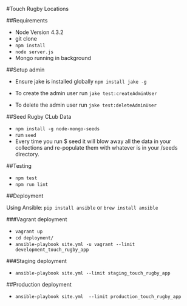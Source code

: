 #Touch Rugby Locations


##Requirements
  - Node Version 4.3.2
  - git clone
  - `npm install`
  - `node server.js`
  - Mongo running in background

##Setup admin
  - Ensure jake is installed globally `npm install jake -g`

  - To create the admin user run `jake test:createAdminUser`
  - To delete the admin user run `jake test:deleteAdminUser`

##Seed Rugby CLub Data
- `npm install -g node-mongo-seeds`
- run `seed`
- Every time you run $ seed it will blow away all the data in your collections and re-populate them with whatever is in your /seeds directory.

##Testing
  - `npm test`
  - `npm run lint`

##Deployment

Using Ansible: `pip install ansible` or `brew install ansible`

###Vagrant deployment

  - `vagrant up`
  - `cd deployment/`
  - `ansible-playbook site.yml -u vagrant --limit development_touch_rugby_app`

###Staging deployment

  - `ansible-playbook site.yml --limit staging_touch_rugby_app`

##Production deployment

  - `ansible-playbook site.yml  --limit production_touch_rugby_app`
